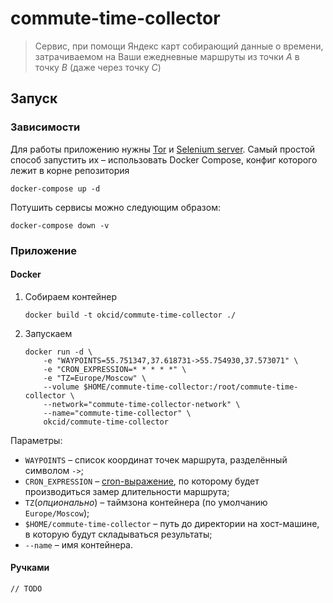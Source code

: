 # commute-time-collector
> Сервис, при помощи Яндекс карт собирающий данные о времени, затрачиваемом на Ваши ежедневные маршруты
> из точки _A_ в точку _B_ (даже через точку _C_) 

## Запуск

### Зависимости

Для работы приложению нужны [Tor](https://www.torproject.org/) и [Selenium server](https://www.selenium.dev/downloads/).
Самый простой способ запустить их &ndash; использовать Docker Compose, конфиг которого лежит в корне репозитория
```shell script
docker-compose up -d
```

Потушить сервисы можно следующим образом:
```shell script
docker-compose down -v
```

### Приложение

#### Docker

1. Собираем контейнер
    ```shell script
    docker build -t okcid/commute-time-collector ./
    ```
2. Запускаем
    ```shell script
    docker run -d \
        -e "WAYPOINTS=55.751347,37.618731->55.754930,37.573071" \
        -e "CRON_EXPRESSION=* * * * *" \
        -e "TZ=Europe/Moscow" \
        --volume $HOME/commute-time-collector:/root/commute-time-collector \
        --network="commute-time-collector-network" \
        --name="commute-time-collector" \
        okcid/commute-time-collector
    ```

Параметры:
* `WAYPOINTS` &ndash; список координат точек маршрута, разделённый символом `->`;
* `CRON_EXPRESSION` &ndash; [cron-выражение](https://github.com/node-cron/node-cron#cron-syntax), по которому будет производиться замер длительности маршрута;
* `TZ`(_опционально_) &ndash; таймзона контейнера (по умолчанию `Europe/Moscow`);
* `$HOME/commute-time-collector` &ndash; путь до директории на хост-машине, в которую будут складываться результаты;
* `--name` &ndash; имя контейнера.

#### Ручками
`// TODO`
